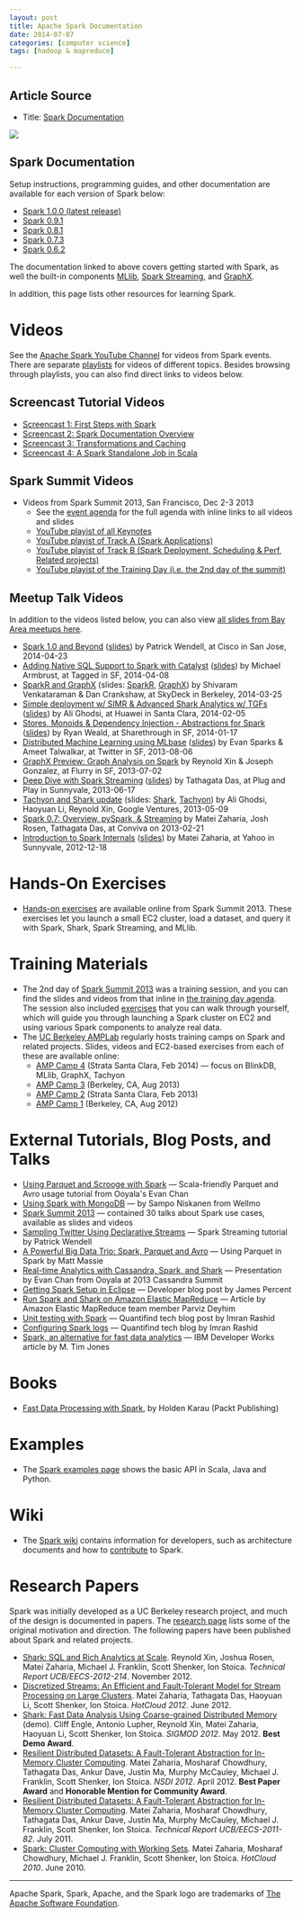 ```yaml
---
layout: post
title: Apache Spark Documentation
date: 2014-07-07
categories: [computer science]
tags: [hadoop & mapreduce]

---
```


## Article Source
* Title: [Spark Documentation](http://spark.apache.org/documentation.html)

[![](http://sungsoo.github.com/images/sparkdoc.png)](http://sungsoo.github.com/images/sparkdoc.png)

Spark Documentation
-------------------

Setup instructions, programming guides, and other documentation are
available for each version of Spark below:

-   [Spark 1.0.0 (latest release)](/docs/latest/)
-   [Spark 0.9.1](/docs/0.9.1/)
-   [Spark 0.8.1](/docs/0.8.1/)
-   [Spark 0.7.3](/docs/0.7.3/)
-   [Spark 0.6.2](/docs/0.6.2/)

The documentation linked to above covers getting started with Spark, as
well the built-in components [MLlib](/docs/latest/mllib-guide.html),
[Spark Streaming](/docs/latest/streaming-programming-guide.html), and
[GraphX](/docs/latest/graphx-guide.html).

In addition, this page lists other resources for learning Spark.

# Videos

See the [Apache Spark YouTube
Channel](http://www.youtube.com/channel/UCRzsq7k4-kT-h3TDUBQ82-w) for
videos from Spark events. There are separate
[playlists](http://www.youtube.com/channel/UCRzsq7k4-kT-h3TDUBQ82-w/playlists)
for videos of different topics. Besides browsing through playlists, you
can also find direct links to videos below.

## Screencast Tutorial Videos

-   [Screencast 1: First Steps with
    Spark](/screencasts/1-first-steps-with-spark.html)
-   [Screencast 2: Spark Documentation
    Overview](/screencasts/2-spark-documentation-overview.html)
-   [Screencast 3: Transformations and
    Caching](/screencasts/3-transformations-and-caching.html)
-   [Screencast 4: A Spark Standalone Job in
    Scala](/screencasts/4-a-standalone-job-in-spark.html)

## Spark Summit Videos

-   Videos from Spark Summit 2013, San Francisco, Dec 2-3 2013
    -   See the [event
        agenda](http://spark-summit.org/2013#agendapluginwidget-4) for
        the full agenda with inline links to all videos and slides
    -   [YouTube playist of all
        Keynotes](http://www.youtube.com/playlist?list=PL-x35fyliRwjXj33QvAXN0Vlx0gc6u0je)
    -   [YouTube playist of Track A (Spark
        Applications)](http://www.youtube.com/playlist?list=PL-x35fyliRwiNcKwIkDEQZBejiqxEJ79U)
    -   [YouTube playist of Track B (Spark Deployment, Scheduling &
        Perf, Related
        projects)](http://www.youtube.com/playlist?list=PL-x35fyliRwiNcKwIkDEQZBejiqxEJ79U)
    -   [YouTube playist of the Training Day (i.e. the 2nd day of the
        summit)](http://www.youtube.com/playlist?list=PL-x35fyliRwjR1Umntxz52zv3EcKpbzCp)

## Meetup Talk Videos

In addition to the videos listed below, you can also view [all slides
from Bay Area meetups here](http://www.meetup.com/spark-users/files/).

-   [Spark 1.0 and
    Beyond](http://www.youtube.com/watch?v=NUQ-8to2XAk&list=PL-x35fyliRwiP3YteXbnhk0QGOtYLBT3a)
    ([slides](http://files.meetup.com/3138542/Spark%201.0%20Meetup.ppt))
    by Patrick Wendell, at Cisco in San Jose, 2014-04-23
-   [Adding Native SQL Support to Spark with
    Catalyst](http://www.youtube.com/watch?v=ju2OQEXqONU&list=PL-x35fyliRwiP3YteXbnhk0QGOtYLBT3a)
    ([slides](http://files.meetup.com/3138542/Spark%20SQL%20Meetup%20-%204-8-2012.pdf))
    by Michael Armbrust, at Tagged in SF, 2014-04-08
-   [SparkR and
    GraphX](http://www.youtube.com/watch?v=MY0NkZY_tJw&list=PL-x35fyliRwiP3YteXbnhk0QGOtYLBT3a)
    (slides:
    [SparkR](http://files.meetup.com/3138542/SparkR-meetup.pdf),
    [GraphX](http://files.meetup.com/3138542/graphx%40spark_meetup03_2014.pdf))
    by Shivaram Venkataraman & Dan Crankshaw, at SkyDeck in Berkeley,
    2014-03-25
-   [Simple deployment w/ SIMR & Advanced Shark Analytics w/
    TGFs](http://www.youtube.com/watch?v=5niXiiEX5pE&list=PL-x35fyliRwiP3YteXbnhk0QGOtYLBT3a)
    ([slides](http://files.meetup.com/3138542/tgf.pptx)) by Ali Ghodsi,
    at Huawei in Santa Clara, 2014-02-05
-   [Stores, Monoids & Dependency Injection - Abstractions for
    Spark](http://www.youtube.com/watch?v=C7gWtxelYNM&list=PL-x35fyliRwiP3YteXbnhk0QGOtYLBT3a)
    ([slides](http://files.meetup.com/3138542/Abstractions%20for%20spark%20streaming%20-%20spark%20meetup%20presentation.pdf))
    by Ryan Weald, at Sharethrough in SF, 2014-01-17
-   [Distributed Machine Learning using
    MLbase](https://www.youtube.com/watch?v=IxDnF_X4M-8)
    ([slides](http://files.meetup.com/3138542/sparkmeetup_8_6_13_final_reduced.pdf))
    by Evan Sparks & Ameet Talwalkar, at Twitter in SF, 2013-08-06
-   [GraphX Preview: Graph Analysis on
    Spark](https://www.youtube.com/watch?v=vJQ2RZj9hqs) by Reynold Xin &
    Joseph Gonzalez, at Flurry in SF, 2013-07-02
-   [Deep Dive with Spark
    Streaming](http://www.youtube.com/watch?v=D1knCQZQQnw)
    ([slides](http://www.slideshare.net/spark-project/deep-divewithsparkstreaming-tathagatadassparkmeetup20130617))
    by Tathagata Das, at Plug and Play in Sunnyvale, 2013-06-17
-   [Tachyon and Shark
    update](https://www.youtube.com/watch?v=cAZ624-69PQ) (slides:
    [Shark](http://files.meetup.com/3138542/2013-05-09%20Shark%20%40%20Spark%20Meetup.pdf),
    [Tachyon](http://files.meetup.com/3138542/Tachyon_2013-05-09_Spark_Meetup.pdf))
    by Ali Ghodsi, Haoyuan Li, Reynold Xin, Google Ventures, 2013-05-09
-   [Spark 0.7: Overview, pySpark, &
    Streaming](https://www.youtube.com/playlist?list=PLxwbieuTaYXmWTBovyyw2NibPfUaJk-h4)
    by Matei Zaharia, Josh Rosen, Tathagata Das, at Conviva on
    2013-02-21
-   [Introduction to Spark
    Internals](https://www.youtube.com/watch?v=49Hr5xZyTEA)
    ([slides](http://files.meetup.com/3138542/dev-meetup-dec-2012.pptx))
    by Matei Zaharia, at Yahoo in Sunnyvale, 2012-12-18

# Hands-On Exercises

-   [Hands-on exercises](http://spark-summit.org/2013/exercises/) are
    available online from Spark Summit 2013. These exercises let you
    launch a small EC2 cluster, load a dataset, and query it with Spark,
    Shark, Spark Streaming, and MLlib.

# Training Materials

-   The 2nd day of [Spark Summit 2013](http://spark-summit.org/2013) was
    a training session, and you can find the slides and videos from that
    inline in [the training day
    agenda](http://spark-summit.org/summit-2013/#agendapluginwidget-5).
    The session also included
    [exercises](http://spark-summit.org/2013/exercises/) that you can
    walk through yourself, which will guide you through launching a
    Spark cluster on EC2 and using various Spark components to analyze
    real data.
-   The [UC Berkeley AMPLab](https://amplab.cs.berkeley.edu/) regularly
    hosts training camps on Spark and related projects. Slides, videos
    and EC2-based exercises from each of these are available online:
    -   [AMP Camp 4](http://ampcamp.berkeley.edu/4/) (Strata Santa
        Clara, Feb 2014) — focus on BlinkDB, MLlib, GraphX, Tachyon
    -   [AMP Camp 3](http://ampcamp.berkeley.edu/3/) (Berkeley, CA, Aug
        2013)
    -   [AMP Camp
        2](http://ampcamp.berkeley.edu/amp-camp-two-strata-2013/)
        (Strata Santa Clara, Feb 2013)
    -   [AMP Camp 1](http://ampcamp.berkeley.edu/agenda-2012/)
        (Berkeley, CA, Aug 2012)

# External Tutorials, Blog Posts, and Talks

-   [Using Parquet and Scrooge with
    Spark](http://engineering.ooyala.com/blog/using-parquet-and-scrooge-spark)
    — Scala-friendly Parquet and Avro usage tutorial from Ooyala's Evan
    Chan
-   [Using Spark with
    MongoDB](http://codeforhire.com/2014/02/18/using-spark-with-mongodb/)
    — by Sampo Niskanen from Wellmo
-   [Spark Summit 2013](http://spark-summit.org/2013) — contained 30
    talks about Spark use cases, available as slides and videos
-   [Sampling Twitter Using Declarative
    Streams](http://www.pwendell.com/2013/09/28/declarative-streams.html)
    — Spark Streaming tutorial by Patrick Wendell
-   [A Powerful Big Data Trio: Spark, Parquet and
    Avro](http://zenfractal.com/2013/08/21/a-powerful-big-data-trio/) —
    Using Parquet in Spark by Matt Massie
-   [Real-time Analytics with Cassandra, Spark, and
    Shark](http://www.slideshare.net/EvanChan2/cassandra2013-spark-talk-final)
    — Presentation by Evan Chan from Ooyala at 2013 Cassandra Summit
-   [Getting Spark Setup in Eclipse](http://syndeticlogic.net/?p=311) —
    Developer blog post by James Percent
-   [Run Spark and Shark on Amazon Elastic
    MapReduce](http://aws.amazon.com/articles/Elastic-MapReduce/4926593393724923)
    — Article by Amazon Elastic MapReduce team member Parviz Deyhim
-   [Unit testing with
    Spark](http://blog.quantifind.com/posts/spark-unit-test/) —
    Quantifind tech blog post by Imran Rashid
-   [Configuring Spark
    logs](http://blog.quantifind.com/posts/logging-post/) — Quantifind
    tech blog by Imran Rashid
-   [Spark, an alternative for fast data
    analytics](http://www.ibm.com/developerworks/library/os-spark/) —
    IBM Developer Works article by M. Tim Jones

# Books

-   [Fast Data Processing with
    Spark](http://www.packtpub.com/fast-data-processing-with-spark/book),
    by Holden Karau (Packt Publishing)

# Examples

-   The [Spark examples page](/examples.html) shows the basic API in
    Scala, Java and Python.

# Wiki

-   The [Spark
    wiki](https://cwiki.apache.org/confluence/display/SPARK/Wiki+Homepage)
    contains information for developers, such as architecture documents
    and how to
    [contribute](https://cwiki.apache.org/confluence/display/SPARK/Contributing+to+Spark)
    to Spark.

# Research Papers

Spark was initially developed as a UC Berkeley research project, and
much of the design is documented in papers. The [research
page](/research.html) lists some of the original motivation and
direction. The following papers have been published about Spark and
related projects.

-   [Shark: SQL and Rich Analytics at
    Scale](http://www.eecs.berkeley.edu/Pubs/TechRpts/2012/EECS-2012-214.pdf).
    Reynold Xin, Joshua Rosen, Matei Zaharia, Michael J. Franklin, Scott
    Shenker, Ion Stoica. *Technical Report UCB/EECS-2012-214*. November
    2012.
-   [Discretized Streams: An Efficient and Fault-Tolerant Model for
    Stream Processing on Large
    Clusters](http://www.cs.berkeley.edu/~matei/papers/2012/hotcloud_spark_streaming.pdf).
    Matei Zaharia, Tathagata Das, Haoyuan Li, Scott Shenker, Ion Stoica.
    *HotCloud 2012*. June 2012.
-   [Shark: Fast Data Analysis Using Coarse-grained Distributed
    Memory](http://www.cs.berkeley.edu/~matei/papers/2012/sigmod_shark_demo.pdf)
    (demo). Cliff Engle, Antonio Lupher, Reynold Xin, Matei Zaharia,
    Haoyuan Li, Scott Shenker, Ion Stoica. *SIGMOD 2012*. May 2012.
    **Best Demo Award**.
-   [Resilient Distributed Datasets: A Fault-Tolerant Abstraction for
    In-Memory Cluster
    Computing](http://www.cs.berkeley.edu/~matei/papers/2012/nsdi_spark.pdf).
    Matei Zaharia, Mosharaf Chowdhury, Tathagata Das, Ankur Dave, Justin
    Ma, Murphy McCauley, Michael J. Franklin, Scott Shenker, Ion Stoica.
    *NSDI 2012*. April 2012. **Best Paper Award** and **Honorable
    Mention for Community Award**.
-   [Resilient Distributed Datasets: A Fault-Tolerant Abstraction for
    In-Memory Cluster
    Computing](http://www.cs.berkeley.edu/~matei/papers/2011/tr_spark.pdf).
    Matei Zaharia, Mosharaf Chowdhury, Tathagata Das, Ankur Dave, Justin
    Ma, Murphy McCauley, Michael J. Franklin, Scott Shenker, Ion Stoica.
    *Technical Report UCB/EECS-2011-82*. July 2011.
-   [Spark: Cluster Computing with Working
    Sets](http://www.cs.berkeley.edu/~matei/papers/2010/hotcloud_spark.pdf).
    Matei Zaharia, Mosharaf Chowdhury, Michael J. Franklin, Scott
    Shenker, Ion Stoica. *HotCloud 2010*. June 2010.

* * * * *

Apache Spark, Spark, Apache, and the Spark logo are trademarks of [The
Apache Software Foundation](http://www.apache.org).